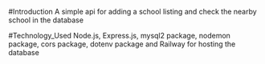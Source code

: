 #Introduction
A simple api for adding a school listing and check the nearby school in the database

#Technology_Used
Node.js, Express.js, mysql2 package, nodemon package, cors package, dotenv package and Railway for hosting the database
